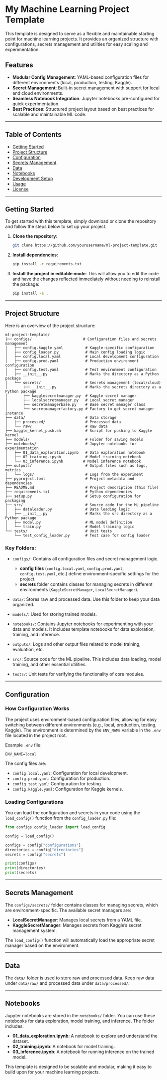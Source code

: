 # My Machine Learning Project Template

This template is designed to serve as a flexible and maintainable starting point for machine learning projects. It provides an organized structure with configurations, secrets management and utilities for easy scaling and experimentation.

## Features

- **Modular Config Management**: YAML-based configuration files for different environments (local, production, testing, Kaggle).
- **Secret Management**: Built-in secret management with support for local and cloud environments.
- **Seamless Notebook Integration**: Jupyter notebooks pre-configured for quick experimentation.
- **Best Practices**: Structured project layout based on best practices for scalable and maintainable ML code.

---

## Table of Contents

- [Getting Started](#getting-started)
- [Project Structure](#project-structure)
- [Configuration](#configuration)
- [Secrets Management](#secrets-management)
- [Data](#data)
- [Notebooks](#notebooks)
- [Development Setup](#development-setup)
- [Usage](#usage)
- [License](#license)

---

## Getting Started

To get started with this template, simply download or clone the repository and follow the steps below to set up your project.

1. **Clone the repository**:
    ```bash
    git clone https://github.com/yourusername/ml-project-template.git
    ```

2. **Install dependencies**:    
    ```bash
    pip install -r requirements.txt
    ```

3. **Install the project in editable mode**:
    This will allow you to edit the code and have the changes reflected immediately without needing to reinstall the package:
    ```bash
    pip install -e .
    ```

---

## Project Structure

Here is an overview of the project structure:

```
ml-project-template/
├── configs/                       # Configuration files and secrets management
│   ├── config.kaggle.yaml          # Kaggle-specific configuration
│   ├── config_loader.py            # Main config loading logic
│   ├── config.local.yaml           # Local development configuration
│   ├── config.prod.yaml            # Production environment configuration
│   ├── config.test.yaml            # Test environment configuration
│   ├── __init__.py                 # Marks the directory as a Python package
│   └── secrets/                    # Secrets management (local/cloud)
│       ├── __init__.py             # Marks the secrets directory as a Python package
│       ├── kagglesecretmanager.py  # Kaggle secret manager
│       ├── localsecretmanager.py   # Local secret manager
│       ├── secretmanagerbase.py    # Base secret manager class
│       └── secretmanagerfactory.py # Factory to get secret manager instance
├── data/                           # Data storage
│   ├── processed/                  # Processed data
│   └── raw/                        # Raw data
├── kaggle_kernel_push.sh           # Script for pushing to Kaggle kernel
├── models/                         # Folder for saving models
├── notebooks/                      # Jupyter notebooks for experimentation
│   ├── 01_data_exploration.ipynb   # Data exploration notebook
│   ├── 02_training.ipynb           # Model training notebook
│   └── 03_inference.ipynb         # Model inference notebook
├── outputs/                        # Output files such as logs, metrics
│   └── logs/                       # Logs from the experiment
├── pyproject.toml                  # Project metadata and dependencies
├── README.md                       # Project description (this file)
├── requirements.txt                # Python dependencies
├── setup.py                        # Setup configuration for packaging
├── src/                            # Source code for the ML pipeline
│   ├── dataloader.py               # Data loading logic
│   ├── __init__.py                 # Marks the src directory as a Python package
│   ├── model.py                    # ML model definition
│   └── train.py                    # Model training logic
└── tests/                          # Unit tests
    └── test_config_loader.py       # Test case for config loader
```

### Key Folders:

- `configs/`: Contains all configuration files and secret management logic.
  - **config files** (`config.local.yaml`, `config.prod.yaml`, `config.test.yaml`, etc.) define environment-specific settings for the project.
  - **secrets** folder contains classes for managing secrets in different environments (`KaggleSecretManager`, `LocalSecretManager`).

- `data/`: Stores raw and processed data. Use this folder to keep your data organized.
  
- `models/`: Used for storing trained models.
  
- `notebooks/`: Contains Jupyter notebooks for experimenting with your data and models. It includes template notebooks for data exploration, training, and inference.

- `outputs/`: Logs and other output files related to model training, evaluation, etc.

- `src/`: Source code for the ML pipeline. This includes data loading, model training, and other essential utilities.
  
- `tests/`: Unit tests for verifying the functionality of core modules.

---

## Configuration

### How Configuration Works

The project uses environment-based configuration files, allowing for easy switching between different environments (e.g., local, production, testing, Kaggle). The environment is determined by the `ENV_NAME` variable in the `.env` file located in the project root.

Example `.env` file:
```env
ENV_NAME=local
```

The config files are:

- `config.local.yaml`: Configuration for local development.
- `config.prod.yaml`: Configuration for production.
- `config.test.yaml`: Configuration for testing.
- `config.kaggle.yaml`: Configuration for Kaggle kernels.

### Loading Configurations

You can load the configuration and secrets in your code using the `load_config()` function from the `config_loader.py` file:

```python
from configs.config_loader import load_config

config = load_config()

configs = config["configurations"]
directories = config["directories"]
secrets = config["secrets"]

print(configs)
print(directories)
print(secrets)
```

---

## Secrets Management

The `configs/secrets/` folder contains classes for managing secrets, which are environment-specific. The available secret managers are:

- **LocalSecretManager**: Manages local secrets from a YAML file.
- **KaggleSecretManager**: Manages secrets from Kaggle’s secret management system.

The `load_config()` function will automatically load the appropriate secret manager based on the environment.

---

## Data

The `data/` folder is used to store raw and processed data. Keep raw data under `data/raw/` and processed data under `data/processed/`.

---

## Notebooks

Jupyter notebooks are stored in the `notebooks/` folder. You can use these notebooks for data exploration, model training, and inference. The folder includes:

- **01_data_exploration.ipynb**: A notebook to explore and understand the dataset.
- **02_training.ipynb**: A notebook for model training.
- **03_inference.ipynb**: A notebook for running inference on the trained model.


This template is designed to be scalable and modular, making it easy to build upon for your machine learning projects.